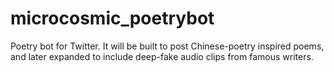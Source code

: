 # microcosmic_poetrybot

Poetry bot for Twitter. It will be built to post Chinese-poetry inspired poems, and later expanded to include deep-fake audio clips from famous writers.
